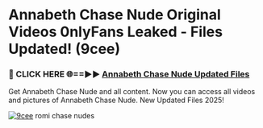 # Annabeth Chase Nude Original Videos 0nlyFans Leaked - Files Updated! (9cee)

<h3>🔴 CLICK HERE 🌐==►► <a href="https://tinyurl.com/yc6ubb5a" rel="nofollow">Annabeth Chase Nude Updated Files</a></h3>

Get Annabeth Chase Nude and all content. Now you can access all videos and pictures of Annabeth Chase Nude. New Updated Files 2025!

[![9cee](https://i.imgur.com/7eu0CRL.gif)](https://tinyurl.com/yc6ubb5a)
romi chase nudes